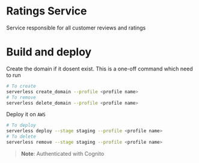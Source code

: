 # Ratings Service

Service responsible for all customer reviews and ratings

# Build and deploy 

Create the domain if it dosent exist. This is a one-off command which need to run

```sh
# To create
serverless create_domain --profile <profile name>
# To remove
serverless delete_domain --profile <profile name>
```

Deploy it on `AWS`

```sh
# To deploy
serverless deploy --stage staging --profile <profile name>
# To delete
serverless remove --stage staging --profile <profile name>
```

> **Note**: Authenticated with Cognito
